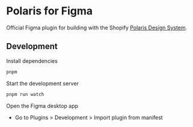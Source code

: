 # Polaris for Figma

Official Figma plugin for building with the Shopify [Polaris Design System](https://polaris.shopify.com/).

## Development

Install dependencies

```sh
pnpm
```

Start the development server

```sh
pnpm run watch
```

Open the Figma desktop app

- Go to Plugins > Development > Import plugin from manifest
